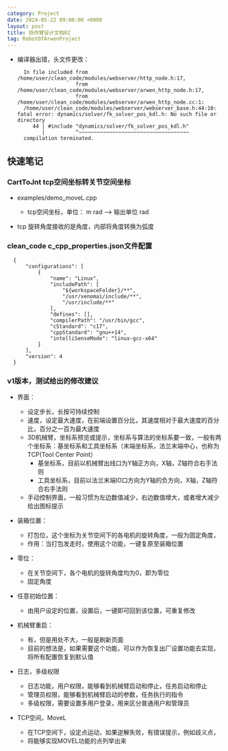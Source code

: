 ```yaml
---
category: Project
date: 2024-05-22 09:00:00 +0800
layout: post
title: 协作臂设计文档02
tag: RobotOfArwenProject
---
```


+ 编译器出错，头文件更改：
  ```
    In file included from /home/user/clean_code/modules/webserver/http_node.h:17,
                     from /home/user/clean_code/modules/webserver/arwen_http_node.h:17,
                     from /home/user/clean_code/modules/webserver/arwen_http_node.cc:1:
    /home/user/clean_code/modules/webserver/webserver_base.h:44:10: fatal error: dynamics/solver/fk_solver_pos_kdl.h: No such file or directory
       44 | #include "dynamics/solver/fk_solver_pos_kdl.h"
          |          ^~~~~~~~~~~~~~~~~~~~~~~~~~~~~~~~~~~~~
    compilation terminated.
  ``` 

## 快速笔记

### CartToJnt tcp空间坐标转关节空间坐标

+ examples/demo_moveL.cpp 
  + tcp空间坐标，单位： m rad --> 输出单位 rad

+ tcp 旋转角度接收的是角度，内部将角度转换为弧度

### clean_code c_cpp_properties.json文件配置

```
  {
      "configurations": [
          {
              "name": "Linux",
              "includePath": [
                  "${workspaceFolder}/**",
                  "/usr/xenomai/include/**",
                  "/usr/include/**"
              ],
              "defines": [],
              "compilerPath": "/usr/bin/gcc",
              "cStandard": "c17",
              "cppStandard": "gnu++14",
              "intelliSenseMode": "linux-gcc-x64"
          }
      ],
      "version": 4
  }
```

### v1版本，测试给出的修改建议

+ 界面：
  + 设定步长，长按可持续控制
  + 速度，设定最大速度，在前端设置百分比，其速度相对于最大速度的百分比，百分之一百为最大速度
  + 3D机械臂，坐标系预览或提示，坐标系与算法的坐标系要一致，一般有两个坐标系：基坐标系和工具坐标系（末端坐标系，法兰末端中心，也称为TCP(Tool Center Point）
    + 基坐标系，目前以机械臂出线口为Y轴正方向，X轴，Z轴符合右手法则
    + 工具坐标系，目前以法兰末端IO口方向为Y轴的负方向，X轴，Z轴符合右手法则
  + 手动控制界面，一般习惯为左边数值减少，右边数值增大，或者增大减少给出图标提示

+ 装箱位置：
  + 打包位，这个坐标为关节空间下的各电机的旋转角度，一般为固定角度，
  + 作用：当打包发走时，使用这个功能，一键复原至装箱位置
+ 零位：
  + 在关节空间下，各个电机的旋转角度均为0，即为零位
  + 固定角度
+ 任意初始位置：
  + 由用户设定的位置，设置后，一键即可回到该位置，可重复修改

+ 机械臂重启：
  + 有，但是用处不大，一般是刷新页面
  + 目前的想法是，如果需要这个功能，可以作为恢复出厂设置功能去实现，将所有配置恢复到默认值

+ 日志，多级权限
  + 日志功能，用户权限，能够看到机械臂启动和停止，任务启动和停止
  + 管理员权限，能够看到机械臂启动的参数，任务执行的指令
  + 多级权限，需要设置多用户登录，用来区分普通用户和管理员

+ TCP空间，MoveL
  + 在TCP空间下，设定点运动，如果逆解失败，有错误提示，例如歧义点，
  + 将能够实现MOVEL功能的点列举出来